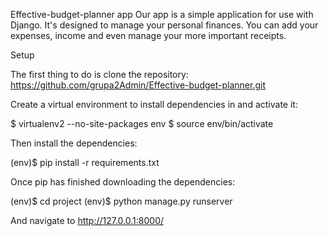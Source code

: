
Effective-budget-planner app
Our app is a simple application for use with Django. It's designed to manage your personal finances. You can add your expenses, income and even manage your more important receipts.


Setup

The first thing to do is clone the repository:
https://github.com/grupa2Admin/Effective-budget-planner.git

Create a virtual environment to install dependencies in and activate it:

$ virtualenv2 --no-site-packages env
$ source env/bin/activate

Then install the dependencies:

(env)$ pip install -r requirements.txt

Once pip has finished downloading the dependencies:

(env)$ cd project
(env)$ python manage.py runserver

And navigate to http://127.0.0.1:8000/
